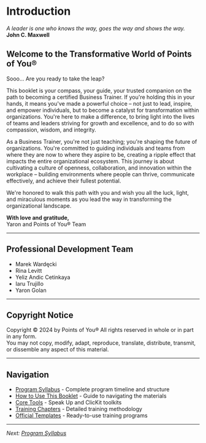 # Introduction

*A leader is one who knows the way, goes the way and shows the way.*  
**John C. Maxwell**

## Welcome to the Transformative World of Points of You®

Sooo... Are you ready to take the leap?

This booklet is your compass, your guide, your trusted companion on the path to becoming a certified Business Trainer. If you're holding this in your hands, it means you've made a powerful choice – not just to lead, inspire, and empower individuals, but to become a catalyst for transformation within organizations. You're here to make a difference, to bring light into the lives of teams and leaders striving for growth and excellence, and to do so with compassion, wisdom, and integrity.

As a Business Trainer, you're not just teaching; you're shaping the future of organizations. You're committed to guiding individuals and teams from where they are now to where they aspire to be, creating a ripple effect that impacts the entire organizational ecosystem. This journey is about cultivating a culture of openness, collaboration, and innovation within the workplace – building environments where people can thrive, communicate effectively, and achieve their fullest potential.

We're honored to walk this path with you and wish you all the luck, light, and miraculous moments as you lead the way in transforming the organizational landscape.

**With love and gratitude,**  
Yaron and Points of You® Team

---

## Professional Development Team

- Marek Wardęcki
- Rina Levitt  
- Yeliz Andic Cetinkaya
- Iaru Trujillo
- Yaron Golan

---

## Copyright Notice

Copyright © 2024 by Points of You® All rights reserved in whole or in part in any form.  
You may not copy, modify, adapt, reproduce, translate, distribute, transmit, or dissemble any aspect of this material.

---

## Navigation

- [Program Syllabus](01-syllabus.md) - Complete program timeline and structure
- [How to Use This Booklet](02-how-to-use.md) - Guide to navigating the materials
- [Core Tools](tools/) - Speak Up and ClicKit toolkits
- [Training Chapters](chapters/) - Detailed training methodology
- [Official Templates](templates/) - Ready-to-use training programs

---

*Next: [Program Syllabus](01-syllabus.md)*

